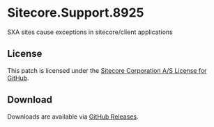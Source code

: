 # Sitecore.Support.8925
SXA sites cause exceptions in sitecore/client applications

## License  
This patch is licensed under the [Sitecore Corporation A/S License for GitHub](https://github.com/sitecoresupport/Sitecore.Support.8925/blob/master/LICENSE).  

## Download  
Downloads are available via [GitHub Releases](https://github.com/sitecoresupport/Sitecore.Support.8925/releases).  
